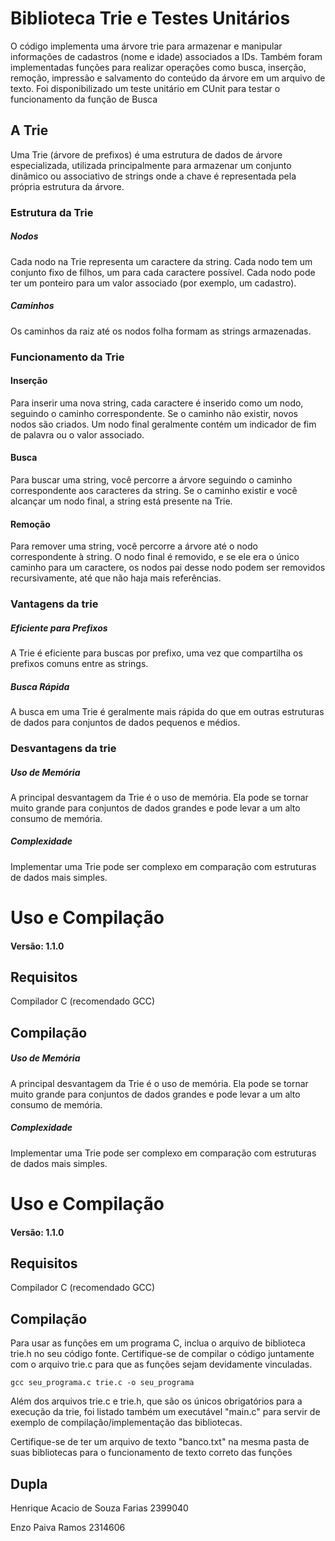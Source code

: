 # Biblioteca Trie e Testes Unitários

O código implementa uma árvore trie para armazenar e manipular informações de cadastros (nome e idade) associados a IDs. Também foram implementadas funções para realizar operações como busca, inserção, remoção, impressão e salvamento do conteúdo da árvore em um arquivo de texto. Foi disponibilizado um teste unitário em CUnit para testar o funcionamento da função de Busca

## A Trie

Uma Trie (árvore de prefixos) é uma estrutura de dados de árvore especializada, utilizada principalmente para armazenar um conjunto dinâmico ou associativo de strings onde a chave é representada pela própria estrutura da árvore.

### Estrutura da Trie

##### Nodos

Cada nodo na Trie representa um caractere da string.
Cada nodo tem um conjunto fixo de filhos, um para cada caractere possível.
Cada nodo pode ter um ponteiro para um valor associado (por exemplo, um cadastro).

##### Caminhos

Os caminhos da raiz até os nodos folha formam as strings armazenadas.

### Funcionamento da Trie

#### Inserção

Para inserir uma nova string, cada caractere é inserido como um nodo, seguindo o caminho correspondente.
Se o caminho não existir, novos nodos são criados.
Um nodo final geralmente contém um indicador de fim de palavra ou o valor associado.

#### Busca

Para buscar uma string, você percorre a árvore seguindo o caminho correspondente aos caracteres da string.
Se o caminho existir e você alcançar um nodo final, a string está presente na Trie.

#### Remoção

Para remover uma string, você percorre a árvore até o nodo correspondente à string.
O nodo final é removido, e se ele era o único caminho para um caractere, os nodos pai desse nodo podem ser removidos recursivamente, até que não haja mais referências.

### Vantagens da trie

##### Eficiente para Prefixos

A Trie é eficiente para buscas por prefixo, uma vez que compartilha os prefixos comuns entre as strings.

##### Busca Rápida

A busca em uma Trie é geralmente mais rápida do que em outras estruturas de dados para conjuntos de dados pequenos e médios.

### Desvantagens da trie

##### Uso de Memória

A principal desvantagem da Trie é o uso de memória. Ela pode se tornar muito grande para conjuntos de dados grandes e pode levar a um alto consumo de memória.

##### Complexidade

Implementar uma Trie pode ser complexo em comparação com estruturas de dados mais simples.

# Uso e Compilação

#### Versão: 1.1.0

## Requisitos

Compilador C (recomendado GCC)

## Compilação

##### Uso de Memória

A principal desvantagem da Trie é o uso de memória. Ela pode se tornar muito grande para conjuntos de dados grandes e pode levar a um alto consumo de memória.

##### Complexidade

Implementar uma Trie pode ser complexo em comparação com estruturas de dados mais simples.

# Uso e Compilação

#### Versão: 1.1.0

## Requisitos

Compilador C (recomendado GCC)

## Compilação

Para usar as funções em um programa C, inclua o arquivo de biblioteca trie.h no seu código fonte. Certifique-se de compilar o código juntamente com o arquivo trie.c para que as funções sejam devidamente vinculadas.

    gcc seu_programa.c trie.c -o seu_programa

Além dos arquivos trie.c e trie.h, que são os únicos obrigatórios para a execução da trie, foi listado também um executável "main.c" para servir de exemplo de compilação/implementação das bibliotecas.

Certifique-se de ter um arquivo de texto "banco.txt" na mesma pasta de suas bibliotecas para o funcionamento de texto correto das funções

## Dupla

Henrique Acacio de Souza Farias 2399040

Enzo Paiva Ramos 2314606